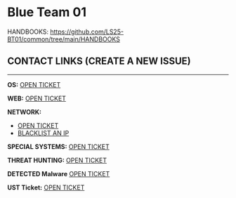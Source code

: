 # Blue Team 01

HANDBOOKS: https://github.com/LS25-BT01/common/tree/main/HANDBOOKS

## CONTACT LINKS (CREATE A NEW ISSUE)
---

**OS:** [OPEN TICKET](https://github.com/LS25-BT01/common/issues/new?template=os-ticket.yml)

**WEB:** [OPEN TICKET](https://github.com/LS25-BT01/common/issues/new?template=web-ticket.yaml)

**NETWORK:** 
- [OPEN TICKET](https://github.com/LS25-BT01/network-common/issues/new?template=02-network-ticket.yml) 
- [BLACKLIST AN IP](https://bl.ls25.net.tr) 

**SPECIAL SYSTEMS:** [OPEN TICKET](https://github.com/LS25-BT01/common/issues/new?template=special-systems-ticket.yaml)

**THREAT HUNTING:** [OPEN TICKET](https://github.com/LS25-BT01/threat-hunting/issues/new?template=th-ticket.yml) 

**DETECTED Malware** [OPEN TICKET](https://github.com/LS25-BT01/DETECTED-MALWARE/issues/new)

**UST Ticket:** [OPEN TICKET](https://github.com/LS25-BT01/common/issues/new?template=ust-ticket.yml)
